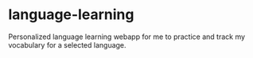 # language-learning
Personalized language learning webapp for me to practice and track my vocabulary for a selected language.
